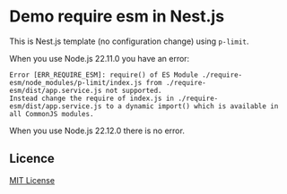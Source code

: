 # Demo require esm in Nest.js

This is Nest.js template (no configuration change) using `p-limit`.

When you use Node.js 22.11.0 you have an error:

```
Error [ERR_REQUIRE_ESM]: require() of ES Module ./require-esm/node_modules/p-limit/index.js from ./require-esm/dist/app.service.js not supported.
Instead change the require of index.js in ./require-esm/dist/app.service.js to a dynamic import() which is available in all CommonJS modules.
```

When you use Node.js 22.12.0 there is no error.

## Licence

[MIT License](./LICENSE.md)
